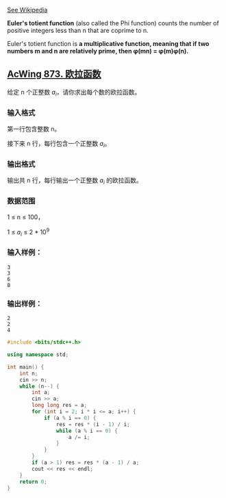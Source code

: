 [See Wikipedia](Euler's%20totient%20function.md)

**Euler's totient function** (also called the Phi function) counts the number of positive integers less than n that are coprime to n.

Euler's totient function is **a multiplicative function, meaning that if two numbers m and n are relatively prime, then φ(mn) = φ(m)φ(n).**

## [AcWing 873. 欧拉函数](https://www.acwing.com/problem/content/description/875/)

给定 n 个正整数 $a_i$，请你求出每个数的欧拉函数。

### **输入格式**

第一行包含整数 n。

接下来 n 行，每行包含一个正整数 $a_i$。

### **输出格式**

输出共 n 行，每行输出一个正整数 $a_i$ 的欧拉函数。

### **数据范围**

1 ≤ n ≤ 100，

1 ≤ $a_i$ ≤ 2 * $10^9$

### **输入样例：**

```
3
3
6
8
```

### **输出样例：**

```
2
2
4
```

```cpp
#include <bits/stdc++.h>

using namespace std;

int main() {
    int n;
    cin >> n;
    while (n--) {
        int a;
        cin >> a;
        long long res = a;
        for (int i = 2; i * i <= a; i++) {
            if (a % i == 0) {
                res = res * (i - 1) / i;
                while (a % i == 0) {
                    a /= i;
                }
            }
        }
        if (a > 1) res = res * (a - 1) / a;
        cout << res << endl;
    }
    return 0;
}
```